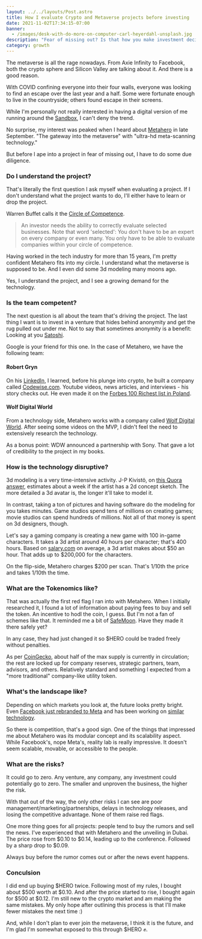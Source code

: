 ```yaml
---
layout: ../../layouts/Post.astro
title: How I evaluate Crypto and Metaverse projects before investing
date: 2021-11-02T17:34:15-07:00
banner:
  - /images/desk-with-do-more-on-computer-carl-heyerdahl-unsplash.jpg
description: "Fear of missing out? Is that how you make investment decisions? No worries, I'm right there with you. Here is my first attempt at a playbook to make fewer mistakes with my investment decisions."
category: growth
---
```


The metaverse is all the rage nowadays. From Axie Infinity to Facebook, both the crypto sphere and Silicon Valley are talking about it. And there is a good reason.

With COVID confining everyone into their four walls, everyone was looking to find an escape over the last year and a half. Some were fortunate enough to live in the countryside; others found escape in their screens.

While I'm personally not really interested in having a digital version of me running around the [Sandbox](https://www.sandbox.game/en/), I can't deny the trend.

No surprise, my interest was peaked when I heard about [Metahero](https://metahero.io/) in late September. "The gateway into the metaverse" with "ultra-hd meta-scanning technology."

But before I ape into a project in fear of missing out, I have to do some due diligence.

### Do I understand the project?

That's literally the first question I ask myself when evaluating a project. If I don't understand what the project wants to do, I'll either have to learn or drop the project.

Warren Buffet calls it the [Circle of Competence](https://en.wikipedia.org/wiki/Circle_of_competence).

> An investor needs the ability to correctly evaluate selected businesses. Note that word 'selected': You don't have to be an expert on every company or even many. You only have to be able to evaluate companies within your circle of competence.

Having worked in the tech industry for more than 15 years, I'm pretty confident Metahero fits into my circle. I understand what the metaverse is supposed to be. And I even did some 3d modeling many moons ago.

Yes, I understand the project, and I see a growing demand for the technology.

### Is the team competent?

The next question is all about the team that's driving the project. The last thing I want is to invest in a venture that hides behind anonymity and get the rug pulled out under me. Not to say that sometimes anonymity is a benefit: Looking at you [Satoshi](https://en.wikipedia.org/wiki/Satoshi_Nakamoto).

Google is your friend for this one. In the case of Metahero, we have the following team:

#### Robert Gryn

On his [LinkedIn](https://www.linkedin.com/in/robertgryn/), I learned, before his plunge into crypto, he built a company called [Codewise.com](https://codewise.com). Youtube videos, news articles, and interviews - his story checks out. He even made it on the [Forbes 100 Richest list in Poland](https://www.forbes.pl/sylwetka/robert-gryn).

#### Wolf Digital World

From a technology side, Metahero works with a company called [Wolf Digital World](https://wdw.io). After seeing some videos on the MVP, I didn't feel the need to extensively research the technology.

As a bonus point: WDW announced a partnership with Sony. That gave a lot of credibility to the project in my books.

### How is the technology disruptive?

3d modeling is a very time-intensive activity. J-P Kivistö, on [this Quora answer](https://www.quora.com/How-long-does-it-take-an-experienced-3D-artist-to-model-a-basic-3D-humanoid-model-from-scratch/answer/J-P-Kivist%C3%B6), estimates about a week if the artist has a 2d concept sketch. The more detailed a 3d avatar is, the longer it'll take to model it.

In contrast, taking a ton of pictures and having software do the modeling for you takes minutes. Game studios spend tens of millions on creating games; movie studios can spend hundreds of millions. Not all of that money is spent on 3d designers, though.

Let's say a gaming company is creating a new game with 100 in-game characters. It takes a 3d artist around 40 hours per character; that's 400 hours. Based on [salary.com](https://www.salary.com/research/salary/posting/3d-artist-hourly-wages) on average, a 3d artist makes about $50 an hour. That adds up to $200,000 for the characters.

On the flip-side, Metahero charges $200 per scan. That's 1/10th the price and takes 1/10th the time.

### What are the Tokenomics like?

That was actually the first red flag I ran into with Metahero. When I initially researched it, I found a lot of information about paying fees to buy and sell the token. An incentive to hodl the coin, I guess. But I'm not a fan of schemes like that. It reminded me a bit of [SafeMoon](https://www.coingecko.com/en/coins/safemoon). Have they made it there safely yet?

In any case, they had just changed it so $HERO could be traded freely without penalties.

As per [CoinGecko](https://www.coingecko.com/en/coins/metahero), about half of the max supply is currently in circulation; the rest are locked up for company reserves, strategic partners, team, advisors, and others. Relatively standard and something I expected from a "more traditional" company-like utility token.

### What's the landscape like?

Depending on which markets you look at, the future looks pretty bright. Even [Facebook just rebranded to Meta](https://www.nytimes.com/2021/10/28/technology/facebook-meta-name-change.html) and has been working on [similar technology](https://tech.fb.com/codec-avatars-facebook-reality-labs/).

So there is competition, that's a good sign. One of the things that impressed me about Metahero was its modular concept and its scalability aspect. While Facebook's, nope Meta's, reality lab is really impressive. It doesn't seem scalable, movable, or accessible to the people.

### What are the risks?

It could go to zero. Any venture, any company, any investment could potentially go to zero. The smaller and unproven the business, the higher the risk.

With that out of the way, the only other risks I can see are poor management/marketing/partnerships, delays in technology releases, and losing the competitive advantage. None of them raise red flags.

One more thing goes for all projects: people tend to buy the rumors and sell the news. I've experienced that with Metahero and the unveiling in Dubai. The price rose from $0.10 to $0.14, leading up to the conference. Followed by a sharp drop to $0.09.

Always buy before the rumor comes out or after the news event happens.

### Conculsion

I did end up buying $HERO twice. Following most of my rules, I bought about $500 worth at $0.10. And after the price started to rise, I bought again for $500 at $0.12. I'm still new to the crypto market and am making the same mistakes. My only hope after outlining this process is that I'll make fewer mistakes the next time :)

And, while I don't plan to ever join the metaverse, I think it is the future, and I'm glad I'm somewhat exposed to this through $HERO ✊.
